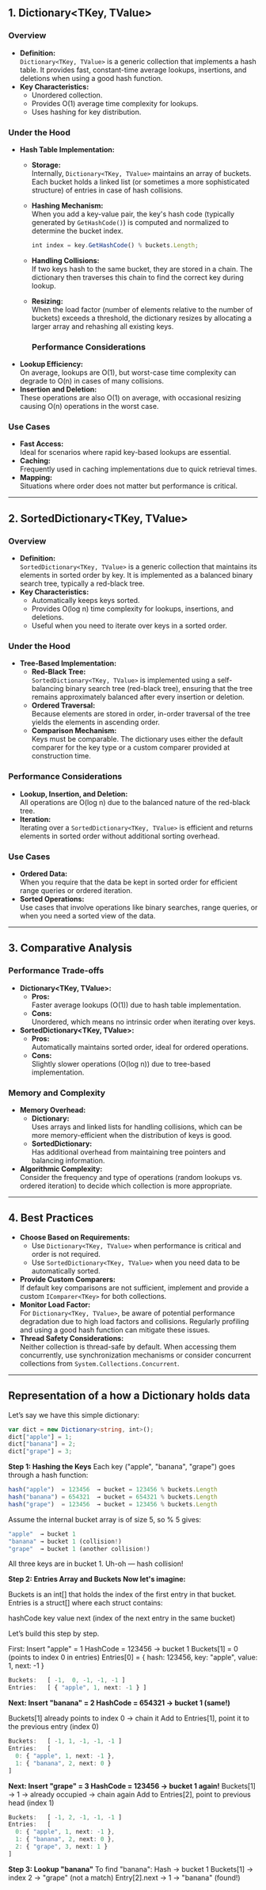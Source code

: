 ## 1. Dictionary<TKey, TValue>

### Overview
- **Definition:**  
  `Dictionary<TKey, TValue>` is a generic collection that implements a hash table. It provides fast, constant-time average lookups, insertions, and deletions when using a good hash function.
- **Key Characteristics:**  
  - Unordered collection.
  - Provides O(1) average time complexity for lookups.
  - Uses hashing for key distribution.

### Under the Hood
- **Hash Table Implementation:**  
  - **Storage:**  
    Internally, `Dictionary<TKey, TValue>` maintains an array of buckets. Each bucket holds a linked list (or sometimes a more sophisticated structure) of entries in case of hash collisions.
  - **Hashing Mechanism:**  
    When you add a key-value pair, the key's hash code (typically generated by `GetHashCode()`) is computed and normalized to determine the bucket index.  
    ```typescript
    int index = key.GetHashCode() % buckets.Length;
    ```
  - **Handling Collisions:**  
    If two keys hash to the same bucket, they are stored in a chain. The dictionary then traverses this chain to find the correct key during lookup.
  - **Resizing:**  
    When the load factor (number of elements relative to the number of buckets) exceeds a threshold, the dictionary resizes by allocating a larger array and rehashing all existing keys.

    ### Performance Considerations
- **Lookup Efficiency:**  
  On average, lookups are O(1), but worst-case time complexity can degrade to O(n) in cases of many collisions.
- **Insertion and Deletion:**  
  These operations are also O(1) on average, with occasional resizing causing O(n) operations in the worst case.

### Use Cases
- **Fast Access:**  
  Ideal for scenarios where rapid key-based lookups are essential.
- **Caching:**  
  Frequently used in caching implementations due to quick retrieval times.
- **Mapping:**  
  Situations where order does not matter but performance is critical.

---

## 2. SortedDictionary<TKey, TValue>

### Overview
- **Definition:**  
  `SortedDictionary<TKey, TValue>` is a generic collection that maintains its elements in sorted order by key. It is implemented as a balanced binary search tree, typically a red-black tree.
- **Key Characteristics:**  
  - Automatically keeps keys sorted.
  - Provides O(log n) time complexity for lookups, insertions, and deletions.
  - Useful when you need to iterate over keys in a sorted order.

### Under the Hood
- **Tree-Based Implementation:**  
  - **Red-Black Tree:**  
    `SortedDictionary<TKey, TValue>` is implemented using a self-balancing binary search tree (red-black tree), ensuring that the tree remains approximately balanced after every insertion or deletion.
  - **Ordered Traversal:**  
    Because elements are stored in order, in-order traversal of the tree yields the elements in ascending order.
  - **Comparison Mechanism:**  
    Keys must be comparable. The dictionary uses either the default comparer for the key type or a custom comparer provided at construction time.

### Performance Considerations
- **Lookup, Insertion, and Deletion:**  
  All operations are O(log n) due to the balanced nature of the red-black tree.
- **Iteration:**  
  Iterating over a `SortedDictionary<TKey, TValue>` is efficient and returns elements in sorted order without additional sorting overhead.

### Use Cases
- **Ordered Data:**  
  When you require that the data be kept in sorted order for efficient range queries or ordered iteration.
- **Sorted Operations:**  
  Use cases that involve operations like binary searches, range queries, or when you need a sorted view of the data.

---

## 3. Comparative Analysis

### Performance Trade-offs
- **Dictionary<TKey, TValue>:**  
  - **Pros:**  
    Faster average lookups (O(1)) due to hash table implementation.
  - **Cons:**  
    Unordered, which means no intrinsic order when iterating over keys.
- **SortedDictionary<TKey, TValue>:**  
  - **Pros:**  
    Automatically maintains sorted order, ideal for ordered operations.
  - **Cons:**  
    Slightly slower operations (O(log n)) due to tree-based implementation.

### Memory and Complexity
- **Memory Overhead:**  
  - **Dictionary:**  
    Uses arrays and linked lists for handling collisions, which can be more memory-efficient when the distribution of keys is good.
  - **SortedDictionary:**  
    Has additional overhead from maintaining tree pointers and balancing information.
- **Algorithmic Complexity:**  
  Consider the frequency and type of operations (random lookups vs. ordered iteration) to decide which collection is more appropriate.

---

## 4. Best Practices

- **Choose Based on Requirements:**  
  - Use `Dictionary<TKey, TValue>` when performance is critical and order is not required.
  - Use `SortedDictionary<TKey, TValue>` when you need data to be automatically sorted.
- **Provide Custom Comparers:**  
  If default key comparisons are not sufficient, implement and provide a custom `IComparer<TKey>` for both collections.
- **Monitor Load Factor:**  
  For `Dictionary<TKey, TValue>`, be aware of potential performance degradation due to high load factors and collisions. Regularly profiling and using a good hash function can mitigate these issues.
- **Thread Safety Considerations:**  
  Neither collection is thread-safe by default. When accessing them concurrently, use synchronization mechanisms or consider concurrent collections from `System.Collections.Concurrent`.

---

## Representation of a how a Dictionary holds data

Let’s say we have this simple dictionary:

```typescript
var dict = new Dictionary<string, int>();
dict["apple"] = 1;
dict["banana"] = 2;
dict["grape"] = 3;
```

**Step 1: Hashing the Keys**
Each key ("apple", "banana", "grape") goes through a hash function:

```typescript
hash("apple")  = 123456  → bucket = 123456 % buckets.Length
hash("banana") = 654321  → bucket = 654321 % buckets.Length
hash("grape")  = 123456  → bucket = 123456 % buckets.Length
```
Assume the internal bucket array is of size 5, so % 5 gives:

```typescript
"apple"  → bucket 1
"banana" → bucket 1 (collision!)
"grape"  → bucket 1 (another collision!)
```
All three keys are in bucket 1. Uh-oh — hash collision!

**Step 2: Entries Array and Buckets
Now let's imagine:**

Buckets is an int[] that holds the index of the first entry in that bucket.
Entries is a struct[] where each struct contains:

hashCode
key
value
next (index of the next entry in the same bucket)

Let’s build this step by step.

First: Insert "apple" = 1
HashCode = 123456 → bucket 1
Buckets[1] = 0 (points to index 0 in entries)
Entries[0] = { hash: 123456, key: "apple", value: 1, next: -1 }

```typescript
Buckets:   [ -1,  0, -1, -1, -1 ]
Entries:   [ { "apple", 1, next: -1 } ]
```

**Next: Insert "banana" = 2
HashCode = 654321 → bucket 1 (same!)**

Buckets[1] already points to index 0 → chain it
Add to Entries[1], point it to the previous entry (index 0)

```typescript
Buckets:   [ -1, 1, -1, -1, -1 ]
Entries:   [
  0: { "apple", 1, next: -1 },
  1: { "banana", 2, next: 0 }
]
```

**Next: Insert "grape" = 3
HashCode = 123456 → bucket 1 again!**
Buckets[1] → 1 → already occupied → chain again
Add to Entries[2], point to previous head (index 1)

```typescript
Buckets:   [ -1, 2, -1, -1, -1 ]
Entries:   [
  0: { "apple", 1, next: -1 },
  1: { "banana", 2, next: 0 },
  2: { "grape", 3, next: 1 }
]
```

**Step 3: Lookup "banana"**
To find "banana":
Hash → bucket 1
Buckets[1] → index 2 → "grape" (not a match)
Entry[2].next → 1 → "banana" (found!)